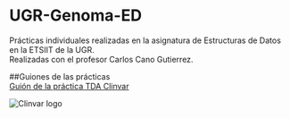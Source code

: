 # UGR-Genoma-ED
Prácticas individuales realizadas en la asignatura de Estructuras de Datos en la ETSIIT de la UGR.  
Realizadas con el profesor Carlos Cano Gutierrez.
  
##Guiones de las prácticas  
[Guión de la práctica TDA Clinvar](https://www.dropbox.com/s/x2mtkdy7i6h08bc/documentacion_v1.pdf?dl=0)
  
![Clinvar logo](https://camo.githubusercontent.com/38e384743230f999476e0f3fedf31ddbd1e30236/687474703a2f2f692e696d6775722e636f6d2f525779474767532e706e67)
